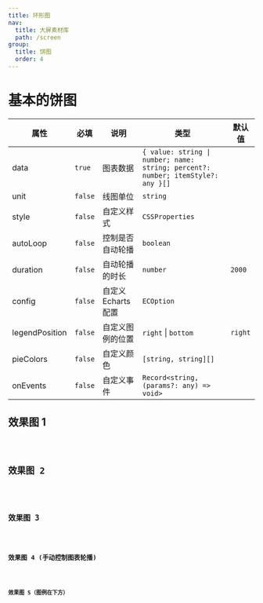 ```yaml
---
title: 环形图
nav:
  title: 大屏素材库
  path: /screen
group:
  title: 饼图
  order: 4
---
```


# 基本的饼图

| 属性 | 必填 | 说明 | 类型 | 默认值 |
| --- | --- | --- | --- | --- |
| data | `true` | 图表数据 | `{ value: string \| number; name: string; percent?: number; itemStyle?: any }[]` |  |
| unit | `false` | 线图单位 | `string` |  |
| style | `false` | 自定义样式 | `CSSProperties` |  |
| autoLoop | `false` | 控制是否自动轮播 | `boolean` |  |
| duration | `false` | 自动轮播的时长 | `number` | `2000` |
| config | `false` | 自定义 Echarts 配置 | `ECOption` |  |
| legendPosition | `false` | 自定义图例的位置 | `right` \| `bottom` | `right` |
| pieColors | `false` | 自定义颜色 | `[string, string][]` |  |
| onEvents | `false` | 自定义事件 | `Record<string, (params?: any) => void>` |  |

## 效果图 1

<code src="../../../example/BasePieDemo/demo1.tsx" background="#040727">

## 效果图 2

<code src="../../../example/BasePieDemo/demo2.tsx" background="#040727">

## 效果图 3

<code src="../../../example/BasePieDemo/demo3.tsx" background="#040727">

## 效果图 4 (手动控制图表轮播)

<code src="../../../example/BasePieDemo/demo4.tsx" background="#040727">

## 效果图 5（图例在下方）

<code src="../../../example/BasePieDemo/demo5.tsx" background="#040727">
